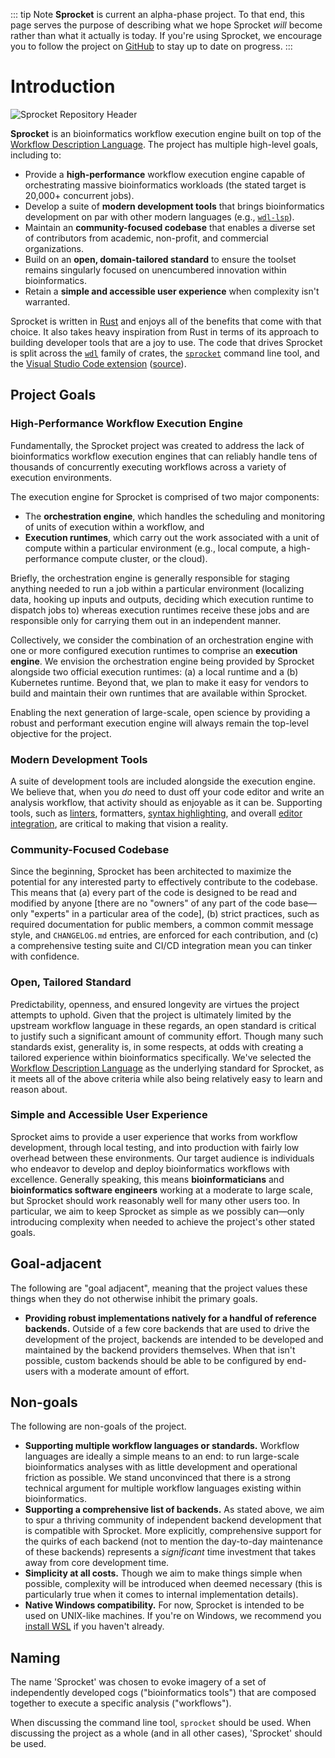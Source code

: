 ::: tip Note
**Sprocket** is current an alpha-phase project. To that end,
this page serves the purpose of describing what we hope Sprocket _will_ become
rather than what it actually is today. If you're using Sprocket, we encourage
you to follow the project on
[GitHub](https://github.com/stjude-rust-labs/sprocket) to stay up to date on
progress.
:::

# Introduction

![Sprocket Repository Header](/public/repo-header.png)

**Sprocket** is an bioinformatics workflow execution engine built on top of the
[Workflow Description Language](https://openwdl.org). The project has multiple
high-level goals, including to:

- Provide a **high-performance** workflow execution engine capable of
  orchestrating massive bioinformatics workloads (the stated target is 20,000+
  concurrent jobs).
- Develop a suite of **modern development tools** that brings bioinformatics
  development on par with other modern languages (e.g.,
  [`wdl-lsp`](https://github.com/stjude-rust-labs/wdl/tree/main/wdl-lsp)).
- Maintain an **community-focused codebase** that enables a diverse set of
  contributors from academic, non-profit, and commercial organizations.
- Build on an **open, domain-tailored standard** to ensure the toolset remains
  singularly focused on unencumbered innovation within bioinformatics.
- Retain a **simple and accessible user experience** when complexity isn't warranted.

Sprocket is written in [Rust](https://www.rust-lang.org/) and enjoys all of the
benefits that come with that choice. It also takes heavy inspiration from Rust
in terms of its approach to building developer tools that are a joy to use. The
code that drives Sprocket is split across the [`wdl`] family of crates, the
[`sprocket`] command line tool, and the [Visual Studio Code extension]
([source](https://github.com/stjude-rust-labs/sprocket-vscode)).

## Project Goals

### High-Performance Workflow Execution Engine

Fundamentally, the Sprocket project was created to address the lack of
bioinformatics workflow execution engines that can reliably handle tens of
thousands of concurrently executing workflows across a
variety of execution environments.

The execution engine for Sprocket is comprised of two major components:

- The **orchestration engine**, which handles the scheduling and monitoring of
  units of execution within a workflow, and
- **Execution runtimes**, which carry out the work associated with a unit of
  compute within a particular environment (e.g., local compute, a high-performance compute
  cluster, or the cloud).

Briefly, the orchestration engine is generally responsible for staging anything
needed to run a job within a particular environment (localizing data, hooking up
inputs and outputs, deciding which execution runtime to dispatch jobs to)
whereas execution runtimes receive these jobs and are responsible only for
carrying them out in an independent manner.

Collectively, we consider the combination of an orchestration engine with one or
more configured execution runtimes to comprise an **execution engine**. We
envision the orchestration engine being provided by Sprocket alongside two
official execution runtimes: (a) a local runtime and a (b) Kubernetes runtime.
Beyond that, we plan to make it easy for vendors to build and maintain their own
runtimes that are available within Sprocket.

Enabling the next generation of large-scale, open science by providing a robust
and performant execution engine will always remain the top-level objective for
the project.

### Modern Development Tools

A suite of development tools are included alongside the execution engine. We believe that, when you _do_ need to dust off your code
editor and write an analysis workflow, that activity should as enjoyable as it
can be. Supporting tools, such as
[linters](https://github.com/stjude-rust-labs/wdl/tree/main/wdl-lint),
formatters, [syntax
highlighting](https://github.com/stjude-rust-labs/sprocket-vscode/blob/main/syntaxes/wdl.tmGrammar.json),
and overall [editor
integration](https://github.com/stjude-rust-labs/wdl/tree/main/wdl-lsp), are
critical to making that vision a reality.

### Community-Focused Codebase

Since the beginning, Sprocket has been architected to maximize the potential for
any interested party to effectively contribute to the codebase. This means that
(a) every part of the code is designed to be read and modified by anyone [there
are no "owners" of any part of the code base—only "experts" in a particular area
of the code], (b) strict practices, such as required documentation for public
members, a common commit message style, and `CHANGELOG.md` entries, are enforced
for each contribution, and (c) a comprehensive testing suite and CI/CD
integration mean you can tinker with confidence.

### Open, Tailored Standard

Predictability, openness, and ensured longevity are virtues the project attempts
to uphold. Given that the project is ultimately limited by the upstream workflow
language in these regards, an open standard is critical to justify such a
significant amount of community effort. Though many such standards exist,
generality is, in some respects, at odds with creating a tailored experience
within bioinformatics specifically. We've selected the [Workflow Description
Language] as the underlying standard for Sprocket, as it meets all of the above
criteria while also being relatively easy to learn and reason about.

### Simple and Accessible User Experience

Sprocket aims to provide a user experience that works from workflow development,
through local testing, and into production with fairly low overhead between
these environments. Our target audience is individuals who endeavor to develop
and deploy bioinformatics workflows with excellence. Generally speaking, this
means **bioinformaticians** and **bioinformatics software engineers** working at
a moderate to large scale, but Sprocket should work reasonably well for many
other users too. In particular, we aim to keep Sprocket as simple as we possibly
can—only introducing complexity when needed to achieve the project's other
stated goals.

## Goal-adjacent

The following are "goal adjacent", meaning that the project values these things
when they do not otherwise inhibit the primary goals.

- **Providing robust implementations natively for a handful of reference
  backends.** Outside of a few core backends that are used to drive the
  development of the project, backends are intended to be developed and
  maintained by the backend providers themselves. When that isn't possible,
  custom backends should be able to be configured by end-users with a moderate
  amount of effort.

## Non-goals

The following are non-goals of the project.

- **Supporting multiple workflow languages or standards.** Workflow
  languages are ideally a simple means to an end: to run large-scale
  bioinformatics analyses with as little development and operational friction as
  possible. We stand unconvinced that there is a strong technical argument for
  multiple workflow languages existing within bioinformatics.
- **Supporting a comprehensive list of backends.** As stated above, we aim to
  spur a thriving community of independent backend development that is
  compatible with Sprocket. More explicitly, comprehensive support for the quirks of
  each backend (not to mention the day-to-day maintenance of these backends) represents a
  _significant_ time investment that takes away from core development time.
- **Simplicity at all costs.** Though we aim to make things simple when
  possible, complexity will be introduced when deemed necessary (this is
  particularly true when it comes to internal implementation details).
- **Native Windows compatibility.** For now, Sprocket is intended to be used on
  UNIX-like machines. If you're on Windows, we recommend you [install
  WSL](https://learn.microsoft.com/en-us/windows/wsl/install) if you haven't
  already.

## Naming

The name 'Sprocket' was chosen to evoke imagery of a set of independently
developed cogs ("bioinformatics tools") that are composed together to execute a
specific analysis ("workflows").

When discussing the command line tool, `sprocket` should be used. When
discussing the project as a whole (and in all other cases), 'Sprocket' should be
used.

[`wdl`]: https://github.com/stjude-rust-labs/wdl
[`sprocket`]: https://github.com/stjude-rust-labs/sprocket
[Visual Studio Code extension]: https://marketplace.visualstudio.com/items?itemName=stjude-rust-labs.sprocket-vscode
[Workflow Description Language]: https://openwdl.org
